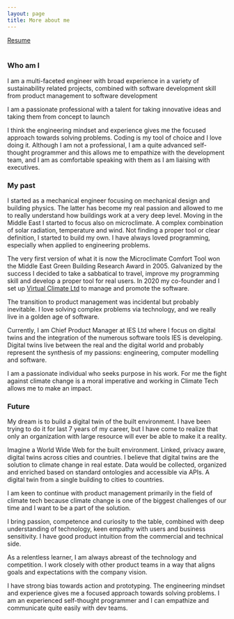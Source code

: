 ```yaml
---
layout: page
title: More about me
---
```


<div>
    <a href="/assets/images/resume.pdf"
        class="button is-rounded is-uppercase has-text-weight-normal is-black is-outlined">Resume</a>
</div>
<br>

### Who am I
I am a multi-faceted engineer with broad experience in a variety of sustainability related projects, combined with software development skill from product management to software development

I am a passionate professional with a talent for taking innovative ideas and taking them from concept to launch 

I think the engineering mindset and experience gives me the focused approach towards solving problems. Coding is my tool of choice and I love doing it. Although I am not a professional, I am a quite advanced self-thought programmer and this allows me to empathize with the development team, and I am as comfortable speaking with them as I am liaising with executives.

### My past

I started as a mechanical engineer focusing on mechanical design and building physics. The latter has become my real passion and allowed to me to really understand how buildings work at a very deep level. Moving in the Middle East I started to focus also on microclimate. A complex combination of solar radiation, temperature and wind. Not finding a proper tool or clear definition, I started to build my own. I have always loved programming, especially when applied to engineering problems. 

The very first version of what it is now the Microclimate Comfort Tool won the Middle East Green Building Research Award in 2005. Galvanized by the success I decided to take a sabbatical to travel, improve my programming skill and develop a proper tool for real users. In 2020 my co-founder and I set up [Virtual Climate Ltd](https://www.virtual-climate.com/) to manage and promote the software.

The transition to product management was incidental but probably inevitable. I love solving complex problems via technology, and we really live in a golden age of software.

Currently, I am Chief Product Manager at IES Ltd where I focus on digital twins and the integration of the numerous software tools IES is developing. Digital twins live between the real and the digital world and probably represent the synthesis of my passions: engineering, computer modelling and software.

I am a passionate individual who seeks purpose in his work. For me the fight against climate change is a moral imperative and working in Climate Tech allows me to make an impact.

### Future
My dream is to build a digital twin of the built environment. I have been trying to do it for last 7 years of my career, but I have come to realize that only an organization with large resource will ever be able to make it a reality.

Imagine a World Wide Web for the built environment. Linked, privacy aware, digital twins across cities and countries. I believe that digital twins are the solution to climate change in real estate. Data would be collected, organized and enriched based on standard ontologies and accessible via APIs. A digital twin from a single building to cities to countries. 

I am keen to continue with product management primarily in the field of climate tech because climate change is one of the biggest challenges of our time and I want to be a part of the solution.

I bring passion, competence and curiosity to the table, combined with deep understanding of technology, keen empathy with users and business sensitivity. I have good product intuition from the commercial and technical side.  

As a relentless learner, I am always abreast of the technology and competition. I work closely with other product teams in a way that aligns goals and expectations with the company vision.

I have strong bias towards action and prototyping. The engineering mindset and experience gives me a focused approach towards solving problems. I am an experienced self-thought programmer and I can empathize and communicate quite easily with dev teams.
